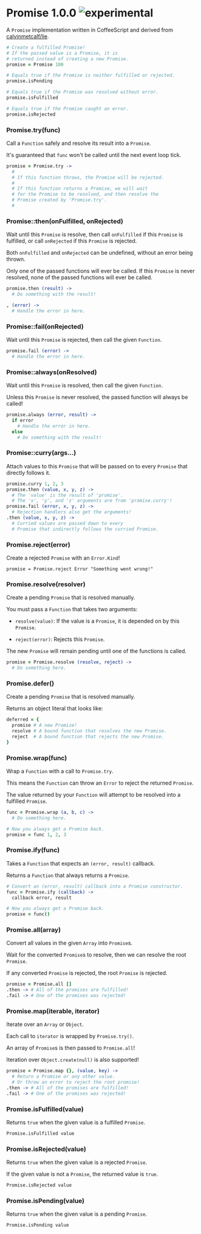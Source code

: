 
# Promise 1.0.0 ![experimental](https://img.shields.io/badge/stability-experimental-EC5315.svg?style=flat)

A `Promise` implementation written in CoffeeScript and derived from [calvinmetcalf/lie](https://github.com/calvinmetcalf/lie).

```coffee
# Create a fulfilled Promise!
# If the passed value is a Promise, it is
# returned instead of creating a new Promise.
promise = Promise 100

# Equals true if the Promise is neither fulfilled or rejected.
promise.isPending

# Equals true if the Promise was resolved without error.
promise.isFulfilled

# Equals true if the Promise caught an error.
promise.isRejected
```

### Promise.try(func)

Call a `Function` safely and resolve its result into a `Promise`.

It's guaranteed that `func` won't be called until the next event loop tick.

```coffee
promise = Promise.try ->
  #
  # If this function throws, the Promise will be rejected.
  #
  # If this function returns a Promise, we will wait
  # for the Promise to be resolved, and then resolve the
  # Promise created by 'Promise.try'.
  #
```

### Promise::then(onFulfilled, onRejected)

Wait until this `Promise` is resolve, then call `onFulfilled` if
this `Promise` is fulfilled, or call `onRejected` if this `Promise` is rejected.

Both `onFulfilled` and `onRejected` can be undefined, without an error being thrown.

Only one of the passed functions will ever be called. If this `Promise` is never
resolved, none of the passed functions will ever be called.

```coffee
promise.then (result) ->
  # Do something with the result!

, (error) ->
  # Handle the error in here.
```

### Promise::fail(onRejected)

Wait until this `Promise` is rejected, then call the given `Function`.

```coffee
promise.fail (error) ->
  # Handle the error in here.
```

### Promise::always(onResolved)

Wait until this `Promise` is resolved, then call the given `Function`.

Unless this `Promise` is never resolved, the passed function will always be called!

```coffee
promise.always (error, result) ->
  if error
    # Handle the error in here.
  else
    # Do something with the result!
```

### Promise::curry(args...)

Attach values to this `Promise` that will be passed on to every
`Promise` that directly follows it.

```coffee
promise.curry 1, 2, 3
promise.then (value, x, y, z) ->
  # The 'value' is the result of 'promise'.
  # The 'x', 'y', and 'z' arguments are from 'promise.curry'!
promise.fail (error, x, y, z) ->
  # Rejection handlers also get the arguments!
.then (value, x, y, z) ->
  # Curried values are passed down to every
  # Promise that indirectly follows the curried Promise.
```

### Promise.reject(error)

Create a rejected `Promise` with an `Error.Kind`!

```
promise = Promise.reject Error "Something went wrong!"
```

### Promise.resolve(resolver)

Create a pending `Promise` that is resolved manually.

You must pass a `Function` that takes two arguments:

- `resolve(value)`: If the value is a `Promise`, it is depended on by this `Promise`.

- `reject(error)`: Rejects this `Promise`.

The new `Promise` will remain pending until one of the functions is called.

```coffee
promise = Promise.resolve (resolve, reject) ->
  # Do something here.
```

### Promise.defer()

Create a pending `Promise` that is resolved manually.

Returns an object literal that looks like:

```coffee
deferred = {
  promise # A new Promise!
  resolve # A bound function that resolves the new Promise.
  reject  # A bound function that rejects the new Promise.
}
```

### Promise.wrap(func)

Wrap a `Function` with a call to `Promise.try`.

This means the `Function` can throw an `Error` to reject the returned `Promise`.

The value returned by your `Function` will attempt to be resolved into a fulfilled `Promise`.

```coffee
func = Promise.wrap (a, b, c) ->
  # Do something here.

# Now you always get a Promise back.
promise = func 1, 2, 3
```

### Promise.ify(func)

Takes a `Function` that expects an `(error, result)` callback.

Returns a `Function` that always returns a `Promise`.

```coffee
# Convert an (error, result) callback into a Promise constructor.
func = Promise.ify (callback) ->
  callback error, result

# Now you always get a Promise back.
promise = func()
```

### Promise.all(array)

Convert all values in the given `Array` into `Promise`s.

Wait for the converted `Promise`s to resolve, then we can resolve the root `Promise`.

If any converted `Promise` is rejected, the root `Promise` is rejected.

```coffee
promise = Promise.all []
.then -> # All of the promises are fulfilled!
.fail -> # One of the promises was rejected!
```

### Promise.map(iterable, iterator)

Iterate over an `Array` or `Object`.

Each call to `iterator` is wrapped by `Promise.try()`.

An array of `Promise`s is then passed to `Promise.all`!

Iteration over `Object.create(null)` is also supported!

```coffee
promise = Promise.map {}, (value, key) ->
  # Return a Promise or any other value.
  # Or throw an error to reject the root promise!
.then -> # All of the promises are fulfilled!
.fail -> # One of the promises was rejected!
```

### Promise.isFulfilled(value)

Returns `true` when the given value is a fulfilled `Promise`.

```coffee
Promise.isFulfilled value
```

### Promise.isRejected(value)

Returns `true` when the given value is a rejected `Promise`.

If the given value is not a `Promise`, the returned value is `true`.

```coffee
Promise.isRejected value
```

### Promise.isPending(value)

Returns `true` when the given value is a pending `Promise`.

```coffee
Promise.isPending value
```

